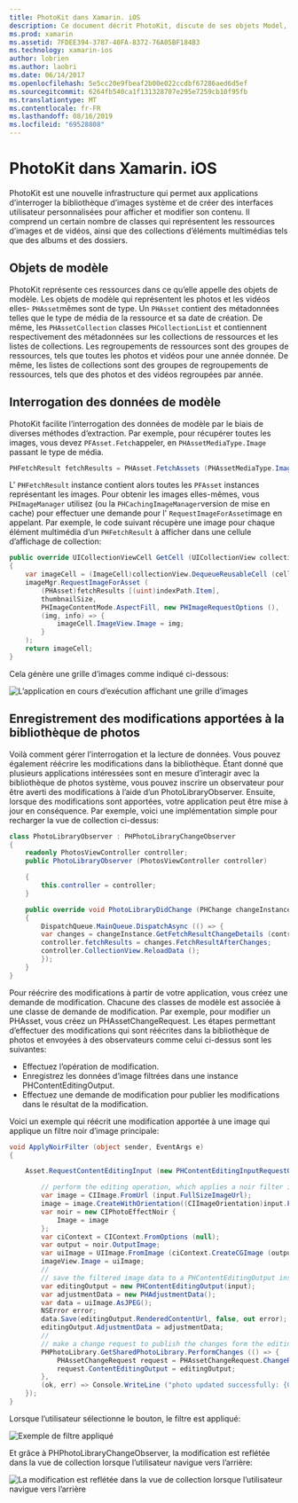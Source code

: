 ```yaml
---
title: PhotoKit dans Xamarin. iOS
description: Ce document décrit PhotoKit, discute de ses objets Model, comment interroger les données du modèle et enregistre les modifications apportées à la bibliothèque de photos.
ms.prod: xamarin
ms.assetid: 7FDEE394-3787-40FA-8372-76A05BF184B3
ms.technology: xamarin-ios
author: lobrien
ms.author: laobri
ms.date: 06/14/2017
ms.openlocfilehash: 5e5cc20e9fbeaf2b00e022ccdbf67286aed6d5ef
ms.sourcegitcommit: 6264fb540ca1f131328707e295e7259cb10f95fb
ms.translationtype: MT
ms.contentlocale: fr-FR
ms.lasthandoff: 08/16/2019
ms.locfileid: "69528808"
---
```

# <a name="photokit-in-xamarinios"></a>PhotoKit dans Xamarin. iOS

PhotoKit est une nouvelle infrastructure qui permet aux applications d’interroger la bibliothèque d’images système et de créer des interfaces utilisateur personnalisées pour afficher et modifier son contenu. Il comprend un certain nombre de classes qui représentent les ressources d’images et de vidéos, ainsi que des collections d’éléments multimédias tels que des albums et des dossiers.

## <a name="model-objects"></a>Objets de modèle

PhotoKit représente ces ressources dans ce qu’elle appelle des objets de modèle. Les objets de modèle qui représentent les photos et les vidéos elles- `PHAsset`mêmes sont de type. Un `PHAsset` contient des métadonnées telles que le type de média de la ressource et sa date de création.
De même, les `PHAssetCollection` classes `PHCollectionList` et contiennent respectivement des métadonnées sur les collections de ressources et les listes de collections. Les regroupements de ressources sont des groupes de ressources, tels que toutes les photos et vidéos pour une année donnée. De même, les listes de collections sont des groupes de regroupements de ressources, tels que des photos et des vidéos regroupées par année.

## <a name="querying-model-data"></a>Interrogation des données de modèle

PhotoKit facilite l’interrogation des données de modèle par le biais de diverses méthodes d’extraction. Par exemple, pour récupérer toutes les images, vous devez `PFAsset.Fetch`appeler, en `PHAssetMediaType.Image` passant le type de média.

```csharp
PHFetchResult fetchResults = PHAsset.FetchAssets (PHAssetMediaType.Image, null);
```

L' `PHFetchResult` instance contient alors toutes les `PFAsset` instances représentant les images. Pour obtenir les images elles-mêmes, vous `PHImageManager` utilisez (ou la `PHCachingImageManager`version de mise en cache) pour effectuer une demande pour l' `RequestImageForAsset`image en appelant. Par exemple, le code suivant récupère une image pour chaque élément multimédia d’un `PHFetchResult` à afficher dans une cellule d’affichage de collection:

```csharp
public override UICollectionViewCell GetCell (UICollectionView collectionView, NSIndexPath indexPath)
{
    var imageCell = (ImageCell)collectionView.DequeueReusableCell (cellId, indexPath);
    imageMgr.RequestImageForAsset (
        (PHAsset)fetchResults [(uint)indexPath.Item],
        thumbnailSize,
        PHImageContentMode.AspectFill, new PHImageRequestOptions (),
        (img, info) => {
            imageCell.ImageView.Image = img;
        }
    );
    return imageCell;
}
```

Cela génère une grille d’images comme indiqué ci-dessous:

![](photokit-images/image4.png "L’application en cours d’exécution affichant une grille d’images")

## <a name="saving-changes-to-the-photo-library"></a>Enregistrement des modifications apportées à la bibliothèque de photos

Voilà comment gérer l’interrogation et la lecture de données. Vous pouvez également réécrire les modifications dans la bibliothèque. Étant donné que plusieurs applications intéressées sont en mesure d’interagir avec la bibliothèque de photos système, vous pouvez inscrire un observateur pour être averti des modifications à l’aide d’un PhotoLibraryObserver. Ensuite, lorsque des modifications sont apportées, votre application peut être mise à jour en conséquence. Par exemple, voici une implémentation simple pour recharger la vue de collection ci-dessus:

```csharp
class PhotoLibraryObserver : PHPhotoLibraryChangeObserver
{
    readonly PhotosViewController controller;
    public PhotoLibraryObserver (PhotosViewController controller)

    {
        this.controller = controller;
    }

    public override void PhotoLibraryDidChange (PHChange changeInstance)
    {
        DispatchQueue.MainQueue.DispatchAsync (() => {
        var changes = changeInstance.GetFetchResultChangeDetails (controller.fetchResults);
        controller.fetchResults = changes.FetchResultAfterChanges;
        controller.CollectionView.ReloadData ();
        });
    }
}
```

Pour réécrire des modifications à partir de votre application, vous créez une demande de modification. Chacune des classes de modèle est associée à une classe de demande de modification. Par exemple, pour modifier un PHAsset, vous créez un PHAssetChangeRequest. Les étapes permettant d’effectuer des modifications qui sont réécrites dans la bibliothèque de photos et envoyées à des observateurs comme celui ci-dessus sont les suivantes:

- Effectuez l’opération de modification.
- Enregistrez les données d’image filtrées dans une instance PHContentEditingOutput.
- Effectuez une demande de modification pour publier les modifications dans le résultat de la modification.

Voici un exemple qui réécrit une modification apportée à une image qui applique un filtre noir d’image principale:

```csharp
void ApplyNoirFilter (object sender, EventArgs e)
{

    Asset.RequestContentEditingInput (new PHContentEditingInputRequestOptions (), (input, options) => {

        // perform the editing operation, which applies a noir filter in this case
        var image = CIImage.FromUrl (input.FullSizeImageUrl);
        image = image.CreateWithOrientation((CIImageOrientation)input.FullSizeImageOrientation);
        var noir = new CIPhotoEffectNoir {
            Image = image
        };
        var ciContext = CIContext.FromOptions (null);
        var output = noir.OutputImage;
        var uiImage = UIImage.FromImage (ciContext.CreateCGImage (output, output.Extent));
        imageView.Image = uiImage;
        //
        // save the filtered image data to a PHContentEditingOutput instance
        var editingOutput = new PHContentEditingOutput(input);
        var adjustmentData = new PHAdjustmentData();
        var data = uiImage.AsJPEG();
        NSError error;
        data.Save(editingOutput.RenderedContentUrl, false, out error);
        editingOutput.AdjustmentData = adjustmentData;
        //
        // make a change request to publish the changes form the editing output
        PHPhotoLibrary.GetSharedPhotoLibrary.PerformChanges (() => {
            PHAssetChangeRequest request = PHAssetChangeRequest.ChangeRequest(Asset);
            request.ContentEditingOutput = editingOutput;
        },
        (ok, err) => Console.WriteLine ("photo updated successfully: {0}", ok));
    });
}
```

Lorsque l’utilisateur sélectionne le bouton, le filtre est appliqué:

![](photokit-images/image5.png "Exemple de filtre appliqué")

Et grâce à PHPhotoLibraryChangeObserver, la modification est reflétée dans la vue de collection lorsque l’utilisateur navigue vers l’arrière:

![](photokit-images/image6.png "La modification est reflétée dans la vue de collection lorsque l’utilisateur navigue vers l’arrière")
